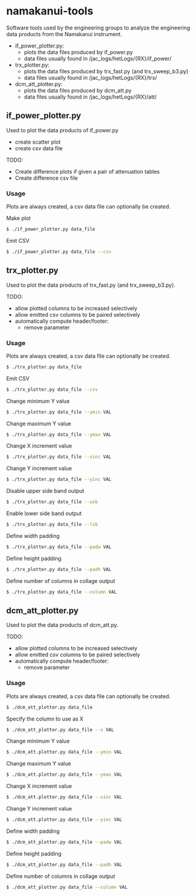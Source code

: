 # namakanui-tools

Software tools used by the engineering groups to analyze the engineering data products from the Namakanui instrument.

- if_power_plotter.py:
    - plots the data files produced by if_power.py
    - data files usually found in /jac_logs/hetLogs/{RX}/if_power/
- trx_plotter.py:
    - plots the data files produced by trx_fast.py (and trx_sweep_b3.py)
    - data files usually found in /jac_logs/hetLogs/{RX}/trx/
- dcm_att_plotter.py:
    - plots the data files produced by dcm_att.py
    - data files usually found in /jac_logs/hetLogs/{RX}/att/

## if_power_plotter.py

Used to plot the data products of if_power.py

- create scatter plot
- create csv data file

TODO:

- Create difference plots if given a pair of attenuation tables
- Create difference csv file

### Usage

Plots are always created, a csv data file can optionally be created.

Make plot

```bash
$ ./if_power_plotter.py data_file
```

Emit CSV

```bash
$ ./if_power_plotter.py data_file --csv
```

## trx_plotter.py

Used to plot the data products of trx_fast.py (and trx_sweep_b3.py).

TODO:

- allow plotted columns to be increased selectively
- allow emitted csv columns to be paired selectively
- automatically compute header/footer:
    - remove parameter

### Usage

Plots are always created, a csv data file can optionally be created.

```bash
$ ./trx_plotter.py data_file
```

Emit CSV

```bash
$ ./trx_plotter.py data_file --csv
```

Change minimum Y value

```bash
$ ./trx_plotter.py data_file --ymin VAL
```

Change maximum Y value

```bash
$ ./trx_plotter.py data_file --ymax VAL
```

Change X increment value

```bash
$ ./trx_plotter.py data_file --xinc VAL

```
Change Y increment value

```bash
$ ./trx_plotter.py data_file --yinc VAL
```

Disable upper side band output

```bash
$ ./trx_plotter.py data_file --usb
```

Enable lower side band output

```bash
$ ./trx_plotter.py data_file --lsb
```

Define width padding

```bash
$ ./trx_plotter.py data_file --padw VAL
```

Define height padding

```bash
$ ./trx_plotter.py data_file --padh VAL
```

Define number of columns in collage output

```bash
$ ./trx_plotter.py data_file --column VAL
```

## dcm_att_plotter.py

Used to plot the data products of dcm_att.py.

TODO:

- allow plotted columns to be increased selectively
- allow emitted csv columns to be paired selectively
- automatically compute header/footer:
    - remove parameter

### Usage 

Plots are always created, a csv data file can optionally be created.

```bash
$ ./dcm_att_plotter.py data_file
```

Specify the column to use as X

```bash
$ ./dcm_att_plotter.py data_file --x VAL
```

Change minimum Y value

```bash
$ ./dcm_att.plotter.py data_file --ymin VAL
```

Change maximum Y value

```bash
$ ./dcm_att.plotter.py data_file --ymax VAL
```

Change X increment value

```bash
$ ./dcm_att.plotter.py data_file --xinc VAL

```
Change Y increment value

```bash
$ ./dcm_att.plotter.py data_file --yinc VAL
```

Define width padding

```bash
$ ./dcm_att_plotter.py data_file --padw VAL
```

Define height padding

```bash
$ ./dcm_att_plotter.py data_file --padh VAL
```
Define number of columns in collage output

```bash
$ ./dcm_att_plotter.py data_file --column VAL
```
